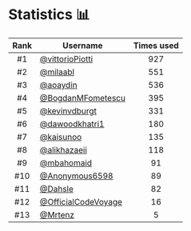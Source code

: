 # Statistics 📊

|Rank|Username|Times used|
:--------:|--------|:--------:|
|#1|[@vittorioPiotti](https://github.com/vittorioPiotti)|927|
|#2|[@milaabl](https://github.com/milaabl)|551|
|#3|[@aoaydin](https://github.com/aoaydin)|536|
|#4|[@BogdanMFometescu](https://github.com/BogdanMFometescu)|395|
|#5|[@kevinvdburgt](https://github.com/kevinvdburgt)|331|
|#6|[@dawoodkhatri1](https://github.com/dawoodkhatri1)|180|
|#7|[@kaisunoo](https://github.com/kaisunoo)|135|
|#8|[@alikhazaeii](https://github.com/alikhazaeii)|118|
|#9|[@mbahomaid](https://github.com/mbahomaid)|91|
|#10|[@Anonymous6598](https://github.com/Anonymous6598)|89|
|#11|[@Dahsle](https://github.com/Dahsle)|82|
|#12|[@OfficialCodeVoyage](https://github.com/OfficialCodeVoyage)|16|
|#13|[@Mrtenz](https://github.com/Mrtenz)|5|
